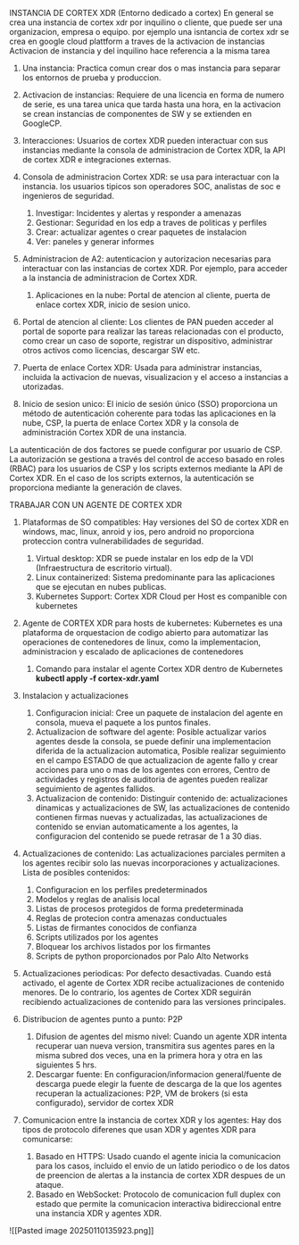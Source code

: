 INSTANCIA DE CORTEX XDR (Entorno dedicado a cortex)
	En general se crea una instancia de cortex xdr por inquilino o cliente, que puede ser una organizacion, empresa o equipo. por ejemplo una isntancia de cortex xdr se crea en google cloud plattform a traves de la activacion de instancias
		Activacion de instancia y del inquilino hace referencia a la misma tarea
1. Una instancia: Practica comun crear dos o mas instancia para separar los entornos de prueba y produccion.
2. Activacion de instancias: Requiere de una licencia en forma de numero de serie, es una tarea unica que tarda hasta una hora, en la activacion se crean instancias de componentes de SW y se extienden en GoogleCP.
3. Interacciones: Usuarios de cortex XDR pueden interactuar con sus instancias mediante la consola de administracion de Cortex XDR, la API de cortex XDR e integraciones externas.

4. Consola de administracion Cortex XDR: se usa para interactuar con la instancia. los usuarios tipicos son operadores SOC, analistas de soc e ingenieros de seguridad.
	1. Investigar: Incidentes y alertas y responder a amenazas
	2. Gestionar: Seguridad en los edp a traves de politicas y perfiles
	4. Crear: actualizar agentes o crear paquetes de instalacion
	5. Ver: paneles y generar informes
	   
	   
5. Administracion de A2: autenticacion y autorizacion necesarias para interactuar con las instancias de cortex XDR. Por ejemplo, para acceder a la instancia de administracion de Cortex XDR.
	1. Aplicaciones en la nube: Portal de atencion al cliente, puerta de enlace cortex XDR, inicio de sesion unico.
	   
6. Portal de atencion al cliente: Los clientes de PAN pueden acceder al portal de soporte para realizar las tareas relacionadas con el producto, como crear un caso de soporte, registrar un dispositivo, administrar otros activos como licencias, descargar SW etc.
   
7. Puerta de enlace Cortex XDR: Usada para administrar instancias, incluida la activacion de nuevas, visualizacion y el acceso a instancias a utorizadas.
8. Inicio de sesion unico: El inicio de sesión único (SSO) proporciona un método de autenticación coherente para todas las aplicaciones en la nube, CSP, la puerta de enlace Cortex XDR y la consola de administración Cortex XDR de una instancia.

  

La autenticación de dos factores se puede configurar por usuario de CSP. La autorización se gestiona a través del control de acceso basado en roles (RBAC) para los usuarios de CSP y los scripts externos mediante la API de Cortex XDR. En el caso de los scripts externos, la autenticación se proporciona mediante la generación de claves.


TRABAJAR CON UN AGENTE DE CORTEX XDR
1. Plataformas de SO compatibles: Hay versiones del SO de cortex XDR en windows, mac, linux, anroid y ios, pero android no proporciona proteccion contra vulnerabilidades de seguridad.
	1. Virtual desktop: XDR se puede instalar en los edp de la VDI (Infraestructura de escritorio virtual). 
	2. Linux containerized: Sistema predominante para las aplicaciones que se ejecutan en nubes publicas.
	3. Kubernetes Support: Cortex XDR Cloud per Host es companible con kubernetes
	   
2. Agente de CORTEX XDR para hosts de kubernetes: Kubernetes es una plataforma de orquestacion de codigo abierto para automatizar las operaciones de contenedores de linux, como la implementacion, administracion y escalado de aplicaciones de contenedores
	1. Comando para instalar el agente Cortex XDR dentro de Kubernetes **kubectl apply -f cortex-xdr.yaml**
	   
3. Instalacion y actualizaciones
	1. Configuracion inicial: Cree un paquete de instalacion del agente en consola, mueva el paquete a los puntos finales.
	2. Actualizacion de software del agente: Posible actualizar varios agentes desde la consola, se puede definir una implementacion diferida de la actualizacion automatica, Posible realizar seguimiento en el campo ESTADO de que actualizacion de agente fallo y crear acciones para uno o mas de los agentes con errores, Centro de actividades y registros de auditoria de agentes pueden realizar seguimiento de agentes fallidos.
	3. Actualizacion de contenido: Distinguir contenido de: actualizaciones dinamicas y actualizaciones de SW,  las actualizaciones de contenido contienen firmas nuevas y actualizadas, las actualizaciones de contenido se envian automaticamente a los agentes, la configuracion del contenido se puede retrasar de 1 a 30 dias.
	   
4. Actualizaciones de contenido: Las actualizaciones parciales permiten a los agentes recibir solo las nuevas incorporaciones y actualizaciones. Lista de posibles contenidos:
	1. Configuracion en los perfiles predeterminados
	2. Modelos y reglas de analisis local
	3. Listas de procesos protegidos de forma predeterminada
	4. Reglas de protecion contra amenazas conductuales
	5. Listas de firmantes conocidos de confianza
	6. Scripts utilizados por los agentes
	7. Bloquear los archivos listados por los firmantes
	8. Scripts de python proporcionados por Palo Alto Networks
	   
5. Actualizaciones periodicas: Por defecto desactivadas. Cuando está activado, el agente de Cortex XDR recibe actualizaciones de contenido menores. De lo contrario, los agentes de Cortex XDR seguirán recibiendo actualizaciones de contenido para las versiones principales.
   
6. Distribucion de agentes punto a punto: P2P
	1. Difusion de agentes del mismo nivel: Cuando un agente XDR intenta recuperar uan nueva version, transmitira sus agentes pares en la misma subred dos veces, una en la primera hora y otra en las siguientes 5 hrs.
	2. Descargar fuente: En configuracion/informacion general/fuente de descarga puede elegir la fuente de descarga de la que los agentes recuperan la actualizaciones: P2P, VM de brokers (si esta configurado), servidor de cortex XDR
	   
7. Comunicacion entre la instancia de cortex XDR y los agentes: Hay dos tipos de protocolo diferenes que usan XDR y agentes XDR para comunicarse:
	1. Basado en HTTPS: Usado cuando el agente inicia la comunicacion para los casos, incluido el envio de un latido periodico o de los datos de preencion de alertas a la instancia de cortex XDR despues de un ataque.
	2. Basado en WebSocket: Protocolo de comunicacion full duplex con estado que permite la comunicacion interactiva bidireccional entre una instancia XDR y agentes XDR.

![[Pasted image 20250110135923.png]]
